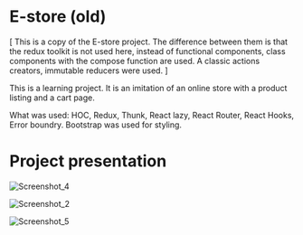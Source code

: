 # E-store (old)

[ This is a copy of the E-store project. The difference between them is that the redux toolkit is not used here, instead of functional components, class components with the compose function are used. A classic actions creators, immutable reducers were used. ]

This is a learning project. It is an imitation of an online store with a product listing and a cart page.

What was used: HOC, Redux, Thunk, React lazy, React Router, React Hooks, Error boundry.
Bootstrap was used for styling.

# Project presentation

![Screenshot_4](https://user-images.githubusercontent.com/18246075/160280080-89c77fbd-8011-4518-b27d-1d6948b1935e.png)

![Screenshot_2](https://user-images.githubusercontent.com/18246075/160280085-db56045b-71d7-47b2-bf4d-3cf2506ae32c.png)

![Screenshot_5](https://user-images.githubusercontent.com/18246075/160280088-ab69fb4a-a76d-4199-9284-7be093e0d866.png)
